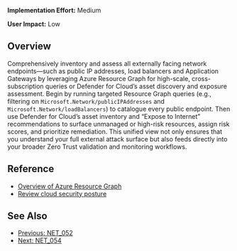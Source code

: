 **Implementation Effort:** Medium 

**User Impact:** Low 

## Overview

Comprehensively inventory and assess all externally facing network endpoints—such as public IP addresses, load balancers and Application Gateways by leveraging Azure Resource Graph for high-scale, cross-subscription queries or Defender for Cloud’s asset discovery and exposure assessment. Begin by running targeted Resource Graph queries (e.g., filtering on `Microsoft.Network/publicIPAddresses` and `Microsoft.Network/loadBalancers`) to catalogue every public endpoint. Then use Defender for Cloud’s asset inventory and “Expose to Internet” recommendations to surface unmanaged or high-risk resources, assign risk scores, and prioritize remediation. This unified view not only ensures that you understand your full external attack surface but also feeds directly into your broader Zero Trust validation and monitoring workflows.

## Reference

* [Overview of Azure Resource Graph](https://learn.microsoft.com/en-us/azure/governance/resource-graph/overview)
* [Review cloud security posture](https://learn.microsoft.com/en-us/azure/defender-for-cloud/overview-page?utm_source=chatgpt.com)
  

## See Also
- [Previous: NET_052](NET_052.md)
- [Next: NET_054](NET_054.md)
